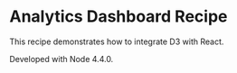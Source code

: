 # Analytics Dashboard Recipe

This recipe demonstrates how to integrate D3 with React.

Developed with Node 4.4.0.